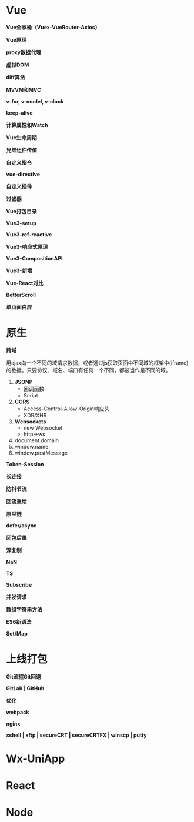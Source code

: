 # Vue

**Vue全家桶（Vuex-VueRouter-Axios）**

**Vue原理**

**proxy数据代理**

**虚拟DOM**

**diff算法**

**MVVM和MVC**

**v-for, v-model, v-clock**

**keep-alive**

**计算属性和Watch**

**Vue生命周期**

**兄弟组件传值**

**自定义指令**

**vue-directive**

**自定义插件**

**过滤器**

**Vue打包目录**

**Vue3-setup**

**Vue3-ref-reactive**

**Vue3-响应式原理**

**Vue3-CompositionAPI**

**Vue3-新增**

**Vue-React对比**

**BetterScroll**

**单页面白屏**

# 原生

**跨域**

用ajax向一个不同的域请求数据，或者通过js获取页面中不同域的框架中(iframe)的数据。只要协议、域名、端口有任何一个不同，都被当作是不同的域。

1. **JSONP**
   - 回调函数
   - Script
2. **CORS**
   - Access-Control-Allow-Origin响应头
   - XDR/XHR
3. **Websockets**
   - new Websocket
   - http=>ws
4. document.domain
5. window.name
6. window.postMessage

**Token-Session**

**长连接**

**防抖节流**

**回流重绘**

**原型链**

**defer/async**

**闭包后果**

**深复制**

**NaN**

**TS**

**Subscribe**

**并发请求**

**数组字符串方法**

**ES6新语法**

**Set/Map**

# 上线打包

**Git流程Git回退**

**GitLab | GitHub**

**优化**

**webpack**

**nginx**

**xshell | xftp | secureCRT | secureCRTFX | winscp | putty** 

# Wx-UniApp

# React

# Node

